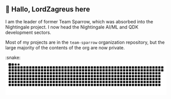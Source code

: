 ## :wave: Hallo, LordZagreus here

I am the leader of former Team Sparrow, which was absorbed into the Nightingale project. I now head the Nightingale AI/ML and QDK development sectors.

Most of my projects are in the `team-sparrow` organization repository, but the large majority of the contents of the org are now private.

<p>
:snake:
<img src=https://github.com/LordZagreus/LordZagreus/blob/output/github-contribution-grid-snake.svg>
</p>
